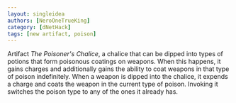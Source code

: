 ```yaml
---
layout: singleidea
authors: [NeroOneTrueKing]
category: [dNetHack]
tags: [new artifact, poison]
---
```

Artifact _The Poisoner's Chalice_, a chalice that can be dipped into types of
potions that form poisonous coatings on weapons. When this happens, it gains
charges and additionally gains the ability to coat weapons in that type of
poison indefinitely. When a weapon is dipped into the chalice, it expends a
charge and coats the weapon in the current type of poison. Invoking it switches
the poison type to any of the ones it already has.
